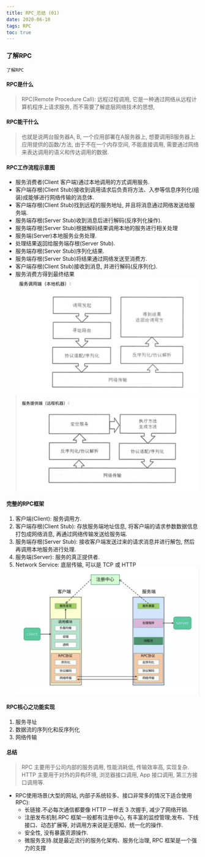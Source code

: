 ```yaml
---
title: RPC_总结 (01)
date: 2020-06-10
tags: RPC
toc: true
---
```


### 了解RPC
    了解RPC

<!-- more -->

#### RPC是什么
> RPC(Remote Procedure Call): 远程过程调用, 它是一种通过网络从远程计算机程序上请求服务, 而不需要了解底层网络技术的思想, 

#### RPC能干什么
> 也就是说两台服务器A, B, 一个应用部署在A服务器上, 想要调用B服务器上应用提供的函数/方法, 由于不在一个内存空间, 不能直接调用, 需要通过网络来表达调用的语义和传达调用的数据.

#### RPC工作流程示意图
* 服务消费者(Client 客户端)通过本地调用的方式调用服务.
* 客户端存根(Client Stub)接收到调用请求后负责将方法、入参等信息序列化(组装)成能够进行网络传输的消息体.
* 客户端存根(Client Stub)找到远程的服务地址, 并且将消息通过网络发送给服务端.
* 服务端存根(Server Stub)收到消息后进行解码(反序列化操作).
* 服务端存根(Server Stub)根据解码结果调用本地的服务进行相关处理
* 服务端(Server)本地服务业务处理.
* 处理结果返回给服务端存根(Server Stub).
* 服务端存根(Server Stub)序列化结果.
* 服务端存根(Server Stub)将结果通过网络发送至消费方.
* 客户端存根(Client Stub)接收到消息, 并进行解码(反序列化).
* 服务消费方得到最终结果
![RPC工作流程示意图](/img/20200610_1.png)
![RPC工作流程示意图](/img/20200610_2.png)

#### 完整的RPC框架
1. 客户端(Client): 服务调用方.
2. 客户端存根(Client Stub): 存放服务端地址信息, 将客户端的请求参数数据信息打包成网络消息, 再通过网络传输发送给服务端.
3. 服务端存根(Server Stub): 接收客户端发送过来的请求消息并进行解包, 然后再调用本地服务进行处理.
4. 服务端(Server): 服务的真正提供者.
5. Network Service: 底层传输, 可以是 TCP 或 HTTP
![完整的RPC框架](/img/20200610_3.png)

#### RPC核心之功能实现
1. 服务寻址
2. 数据流的序列化和反序列化
3. 网络传输

#### 总结
> RPC 主要用于公司内部的服务调用, 性能消耗低, 传输效率高, 实现复杂.
HTTP 主要用于对外的异构环境, 浏览器接口调用, App 接口调用, 第三方接口调用等.

- RPC使用场景(大型的网站, 内部子系统较多、接口非常多的情况下适合使用 RPC): 
    * 长链接.不必每次通信都要像 HTTP 一样去 3 次握手, 减少了网络开销.
    * 注册发布机制.RPC 框架一般都有注册中心, 有丰富的监控管理;发布、下线接口、动态扩展等, 对调用方来说是无感知、统一化的操作.
    * 安全性, 没有暴露资源操作.
    * 微服务支持.就是最近流行的服务化架构、服务化治理, RPC 框架是一个强力的支撑




